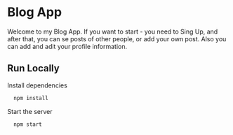 # Blog App

Welcome to my Blog App. If you want to start - you need to Sing Up, and after that, you can se posts of other people, or add your own post. Also you can add and adit your profile information.

## Run Locally



Install dependencies

```bash
  npm install
```

Start the server

```bash
  npm start
```
